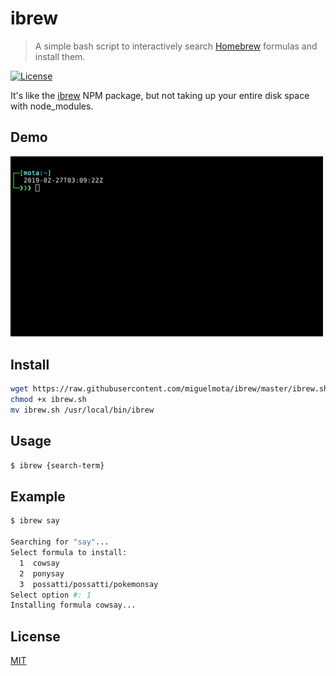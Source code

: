 # ibrew

> A simple bash script to interactively search [Homebrew](https://brew.sh/) formulas and install them.

[![License](http://img.shields.io/badge/license-MIT-blue.svg)](https://raw.githubusercontent.com/miguelmota/ibrew/master/LICENSE)

It's like the [ibrew](https://www.npmjs.com/package/ibrew) NPM package, but not taking up your entire disk space with node_modules.

## Demo

<img src="./assets/screencast.gif" width="500" />

## Install

```bash
wget https://raw.githubusercontent.com/miguelmota/ibrew/master/ibrew.sh -O ibrew.sh
chmod +x ibrew.sh
mv ibrew.sh /usr/local/bin/ibrew
```

## Usage

```bash
$ ibrew {search-term}
```

## Example

```bash
$ ibrew say

Searching for "say"...
Select formula to install:
  1  cowsay
  2  ponysay
  3  possatti/possatti/pokemonsay
Select option #: 1
Installing formula cowsay...
```

## License

[MIT](LICENSE)

